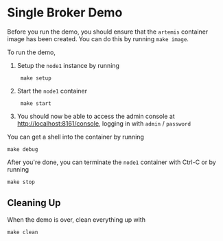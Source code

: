 # Single Broker Demo

Before you run the demo, you should ensure that the `artemis` container image has been created. You can do this by running `make image`.

To run the demo,

1. Setup the `node1` instance by running

		make setup

1. Start the `node1` container

		make start

1. You should now be able to access the admin console at <http://localhost:8161/console>, logging in with `admin` / `password`

You can get a shell into the container by running

	make debug

After you're done, you can terminate the `node1` container with Ctrl-C or by running

	make stop


## Cleaning Up

When the demo is over, clean everything up with

	make clean
